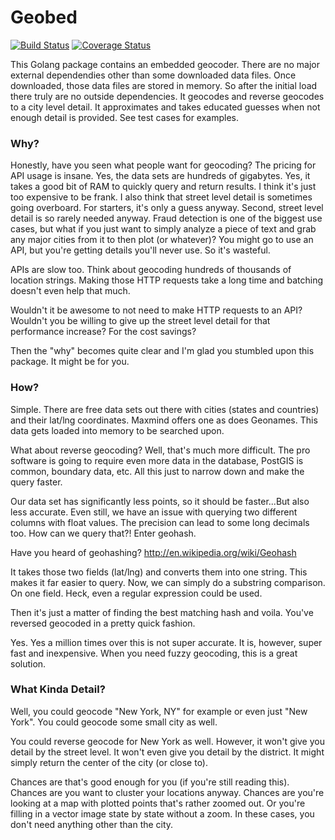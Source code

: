 Geobed
============

[![Build Status](https://drone.io/github.com/SocialHarvest/geobed/status.png)](https://drone.io/github.com/SocialHarvest/geobed/latest) [![Coverage Status](https://coveralls.io/repos/SocialHarvest/geobed/badge.png)](https://coveralls.io/r/SocialHarvest/geobed)

This Golang package contains an embedded geocoder. There are no major external dependendies other than some downloaded data files. Once downloaded, those data files 
are stored in memory. So after the initial load there truly are no outside dependencies. It geocodes and reverse geocodes to a city level detail. It approximates and takes 
educated guesses when not enough detail is provided. See test cases for examples.

### Why?

Honestly, have you seen what people want for geocoding? The pricing for API usage is insane. Yes, the data sets are hundreds of gigabytes. Yes, it takes a good bit of RAM 
to quickly query and return results. I think it's just too expensive to be frank. I also think that street level detail is sometimes going overboard. For starters, it's only 
a guess anyway. Second, street level detail is so rarely needed anyway. Fraud detection is one of the biggest use cases, but what if you just want to simply analyze a piece of 
text and grab any major cities from it to then plot (or whatever)? You might go to use an API, but you're getting details you'll never use. So it's wasteful.

APIs are slow too. Think about geocoding hundreds of thousands of location strings. Making those HTTP requests take a long time and batching doesn't even help that much. 

Wouldn't it be awesome to not need to make HTTP requests to an API? Wouldn't you be willing to give up the street level detail for that performance increase? For the cost savings? 

Then the "why" becomes quite clear and I'm glad you stumbled upon this package. It might be for you.

### How?

Simple. There are free data sets out there with cities (states and countries) and their lat/lng coordinates. Maxmind offers one as does Geonames. This data gets loaded into 
memory to be searched upon.

What about reverse geocoding? Well, that's much more difficult. The pro software is going to require even more data in the database, PostGIS is common, boundary data, etc. 
All this just to narrow down and make the query faster.

Our data set has significantly less points, so it should be faster...But also less accurate. Even still, we have an issue with querying two different columns with float values. 
The precision can lead to some long decimals too. How can we query that?! Enter geohash.

Have you heard of geohashing? http://en.wikipedia.org/wiki/Geohash

It takes those two fields (lat/lng) and converts them into one string. This makes it far easier to query. Now, we can simply do a substring comparison. On one field. 
Heck, even a regular expression could be used.

Then it's just a matter of finding the best matching hash and voila. You've reversed geocoded in a pretty quick fashion.

Yes. Yes a million times over this is not super accurate. It is, however, super fast and inexpensive. When you need fuzzy geocoding, this is a great solution.

### What Kinda Detail?

Well, you could geocode "New York, NY" for example or even just "New York". You could geocode some small city as well. 

You could reverse geocode for New York as well. However, it won't give you detail by the street level. It won't even give you detail by the district. It might simply return the center 
of the city (or close to).

Chances are that's good enough for you (if you're still reading this). Chances are you want to cluster your locations anyway. Chances are you're looking at a map with plotted points 
that's rather zoomed out. Or you're filling in a vector image state by state without a zoom. In these cases, you don't need anything other than the city.